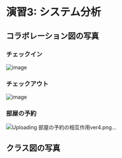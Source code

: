 
# 演習3: システム分析
## コラボレーション図の写真
### チェックイン
![image](https://github.com/user-attachments/assets/5a1bc217-7561-45fc-96c6-363bc87a3401)
### チェックアウト
![image](https://github.com/user-attachments/assets/7bb37837-2460-4423-9cfd-a523270f6771)
### 部屋の予約
![Uploading 部屋の予約の相互作用ver4.png…]()



## クラス図の写真
